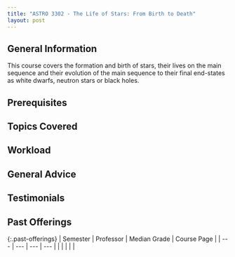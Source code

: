 ```yaml
---
title: "ASTRO 3302 - The Life of Stars: From Birth to Death"
layout: post
---
```


<link rel="stylesheet" href="/main.css">

## General Information

This course covers the formation and birth of stars, their lives on the main sequence and their evolution of the main 
sequence to their final end-states as white dwarfs, neutron stars or black holes.

## Prerequisites



## Topics Covered



## Workload



## General Advice



## Testimonials



## Past Offerings

{:.past-offerings}
| Semester | Professor | Median Grade | Course Page |
| --- | --- | --- | --- |
|  |  |  |  |
